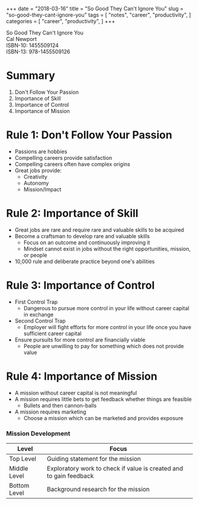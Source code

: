 +++
date = "2018-03-16"
title = "So Good They Can't Ignore You"
slug = "so-good-they-cant-ignore-you"
tags = [
    "notes",
    "career",
    "productivity",
]
categories = [
    "career",
    "productivity",
]
+++

So Good They Can't Ignore You  
Cal Newport  
ISBN-10: 1455509124  
ISBN-13: 978-1455509126  

# Summary

1. Don't Follow Your Passion
2. Importance of Skill
3. Importance of Control
4. Importance of Mission

# Rule 1: Don't Follow Your Passion

* Passions are hobbies
* Compelling careers provide satisfaction
* Compelling careers often have complex origins
* Great jobs provide:
    * Creativity
    * Autonomy
    * Mission/Impact

# Rule 2: Importance of Skill

* Great jobs are rare and require rare and valuable skills to be acquired
* Become a craftsman to develop rare and valuable skills
    * Focus on an outcome and continuously improving it
    * Mindset cannot exist in jobs without the right opportunities, mission, or people
* 10,000 rule and deliberate practice beyond one's abilities

# Rule 3: Importance of Control

* First Control Trap
    * Dangerous to pursue more control in your life without career capital in exchange
* Second Control Trap
    * Employer will fight efforts for more control in your life once you have sufficient career capital
* Ensure pursuits for more control are financially viable
    * People are unwilling to pay for something which does not provide value

# Rule 4: Importance of Mission

* A mission without career capital is not meaningful
* A mission requires little bets to get feedback whether things are feasible
    * Bullets and then cannon-balls
* A mission requires marketing
    * Choose a mission which can be marketed and provides exposure

### Mission Development

|Level|Focus|
|-|-|
| Top Level | Guiding statement for the mission |
| Middle Level | Exploratory work to check if value is created and to gain feedback |
| Bottom Level | Background research for the mission |

